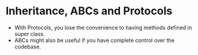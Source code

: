# Inheritance, ABCs and Protocols

* With Protocols, you lose the convenience to having methods defined in super class.
* ABCs might also be useful if you have complete control over the codebase.
